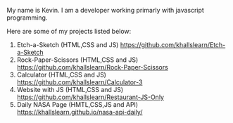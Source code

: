 My name is Kevin. I am a developer working primarly with javascript programming. 

Here are some of my projects listed below:

1. Etch-a-Sketch
(HTML,CSS and JS)
https://github.com/khallslearn/Etch-a-Sketch
2. Rock-Paper-Scissors
(HTML,CSS and JS)
https://github.com/khallslearn/Rock-Paper-Scissors
3. Calculator
(HTML,CSS and JS)
https://github.com/khallslearn/Calculator-3
4. Website with JS
(HTML,CSS and JS)
https://github.com/khallslearn/Restaurant-JS-Only
5. Daily NASA Page
(HMTL,CSS,JS and API)
https://khallslearn.github.io/nasa-api-daily/
